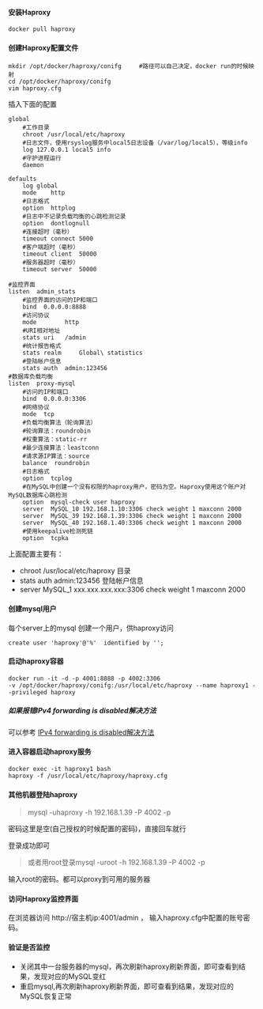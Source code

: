 #### 安装Haproxy

```
docker pull haproxy
```
#### 创建Haproxy配置文件
```
mkdir /opt/docker/haproxy/conifg     #路径可以自己决定，docker run的时候映射
cd /opt/docker/haproxy/conifg
vim haproxy.cfg
```
插入下面的配置
```config
global
	#工作目录
	chroot /usr/local/etc/haproxy
	#日志文件，使用rsyslog服务中local5日志设备（/var/log/local5），等级info
	log 127.0.0.1 local5 info
	#守护进程运行
	daemon

defaults
	log	global
	mode	http
	#日志格式
	option	httplog
	#日志中不记录负载均衡的心跳检测记录
	option	dontlognull
    #连接超时（毫秒）
	timeout connect 5000
    #客户端超时（毫秒）
	timeout client  50000
	#服务器超时（毫秒）
    timeout server  50000

#监控界面	
listen  admin_stats
	#监控界面的访问的IP和端口
	bind  0.0.0.0:8888
	#访问协议
    mode        http
	#URI相对地址
    stats uri   /admin
	#统计报告格式
    stats realm     Global\ statistics
	#登陆帐户信息
    stats auth  admin:123456
#数据库负载均衡
listen  proxy-mysql
	#访问的IP和端口
	bind  0.0.0.0:3306  
    #网络协议
	mode  tcp
	#负载均衡算法（轮询算法）
	#轮询算法：roundrobin
	#权重算法：static-rr
	#最少连接算法：leastconn
	#请求源IP算法：source 
    balance  roundrobin
	#日志格式
    option  tcplog
	#在MySQL中创建一个没有权限的haproxy用户，密码为空。Haproxy使用这个账户对MySQL数据库心跳检测
    option  mysql-check user haproxy
    server  MySQL_10 192.168.1.10:3306 check weight 1 maxconn 2000  
    server  MySQL_39 192.168.1.39:3306 check weight 1 maxconn 2000  
	server  MySQL_40 192.168.1.40:3306 check weight 1 maxconn 2000
	#使用keepalive检测死链
    option  tcpka  

```

上面配置主要有：
- chroot /usr/local/etc/haproxy   目录
- stats auth  admin:123456   登陆帐户信息
- server  MySQL_1 xxx.xxx.xxx.xxx:3306 check weight 1 maxconn 2000
#### 创建mysql用户
每个server上的mysql 创建一个用户，供haproxy访问
```
create user 'haproxy'@'%'  identified by '';
```
#### 启动haproxy容器
```
docker run -it -d -p 4001:8888 -p 4002:3306 
-v /opt/docker/haproxy/conifg:/usr/local/etc/haproxy --name haproxy1 --privileged haproxy
```
##### 如果报错IPv4 forwarding is disabled解决方法 
可以参考 [IPv4 forwarding is disabled解决方法](attachments/noteshare)

#### 进入容器启动haproxy服务
```
docker exec -it haproxy1 bash
haproxy -f /usr/local/etc/haproxy/haproxy.cfg
```
#### 其他机器登陆haproxy

>mysql -uhaproxy -h 192.168.1.39 -P 4002 -p

密码这里是空(自己授权的时候配置的密码)，直接回车就行

登录成功即可

>或者用root登录mysql -uroot -h 192.168.1.39 -P 4002 -p

输入root的密码。都可以proxy到可用的服务器

#### 访问Haproxy监控界面
在浏览器访问 http://宿主机ip:4001/admin ， 输入haproxy.cfg中配置的账号密码。
#### 验证是否监控
- 关闭其中一台服务器的mysql，再次刷新haproxy刷新界面，即可查看到结果，发现对应的MySQL变红
- 重启mysql,再次刷新haproxy刷新界面，即可查看到结果，发现对应的MySQL恢复正常



